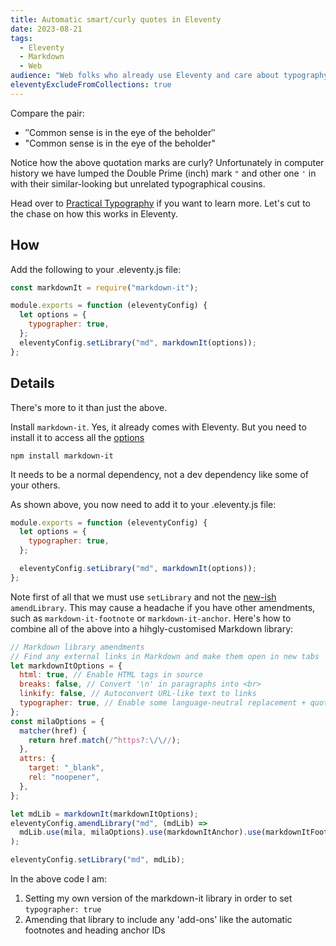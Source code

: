 ```yaml
---
title: Automatic smart/curly quotes in Eleventy
date: 2023-08-21
tags:
  - Eleventy
  - Markdown
  - Web
audience: "Web folks who already use Eleventy and care about typography. Warning: knowing the difference between straight and smart quotes may ruin subtitles, signage, and most text on the internet for you."
eleventyExcludeFromCollections: true
---
```


Compare the pair:

- &Prime;Common sense is in the eye of the beholder&Prime;
- "Common sense is in the eye of the beholder"

Notice how the above quotation marks are curly? Unfortunately in computer history we have lumped the Double Prime (inch) mark `"` and other one `'` in with their similar-looking but unrelated typographical cousins.

Head over to [Practical Typography](https://practicaltypography.com/straight-and-curly-quotes.html) if you want to learn more. Let's cut to the chase on how this works in Eleventy.

## How

Add the following to your .eleventy.js file:

```js
const markdownIt = require("markdown-it");

module.exports = function (eleventyConfig) {
  let options = {
    typographer: true,
  };
  eleventyConfig.setLibrary("md", markdownIt(options));
};
```

## Details

There's more to it than just the above.

Install `markdown-it`. Yes, it already comes with Eleventy. But you need to install it to access all the [options](https://github.com/markdown-it/markdown-it#init-with-presets-and-options)

```shell
npm install markdown-it
```

It needs to be a normal dependency, not a dev dependency like some of your others.

As shown above, you now need to add it to your .eleventy.js file:

```js
module.exports = function (eleventyConfig) {
  let options = {
    typographer: true,
  };

  eleventyConfig.setLibrary("md", markdownIt(options));
};
```

Note first of all that we must use `setLibrary` and not the [new-ish](https://www.11ty.dev/docs/languages/markdown/#optional-amend-the-library-instance) `amendLibrary`. This may cause a headache if you have other amendments, such as `markdown-it-footnote` or `markdown-it-anchor`. Here's how to combine all of the above into a hihgly-customised Markdown library:

```js
// Markdown library amendments
// Find any external links in Markdown and make them open in new tabs
let markdownItOptions = {
  html: true, // Enable HTML tags in source
  breaks: false, // Convert '\n' in paragraphs into <br>
  linkify: false, // Autoconvert URL-like text to links
  typographer: true, // Enable some language-neutral replacement + quotes beautification
};
const milaOptions = {
  matcher(href) {
    return href.match(/^https?:\/\//);
  },
  attrs: {
    target: "_blank",
    rel: "noopener",
  },
};

let mdLib = markdownIt(markdownItOptions);
eleventyConfig.amendLibrary("md", (mdLib) =>
  mdLib.use(mila, milaOptions).use(markdownItAnchor).use(markdownItFootnote)
);

eleventyConfig.setLibrary("md", mdLib);
```

In the above code I am:

1. Setting my own version of the markdown-it library in order to set `typographer: true`
2. Amending that library to include any 'add-ons' like the automatic footnotes and heading anchor IDs
